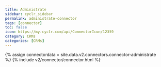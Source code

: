 ```yaml
---
title: Administrate
sidebar: cyclr_sidebar
permalink: administrate-connector
tags: [connector]
toc: false
icon: https://my.cyclr.com/api/ConnectorIcon/12359
category: CRMs
categories: [CRMs]
---
```

{% assign connectordata = site.data.v2.connectors.connector-administrate %}
{% include v2/connector/connector.html %}	